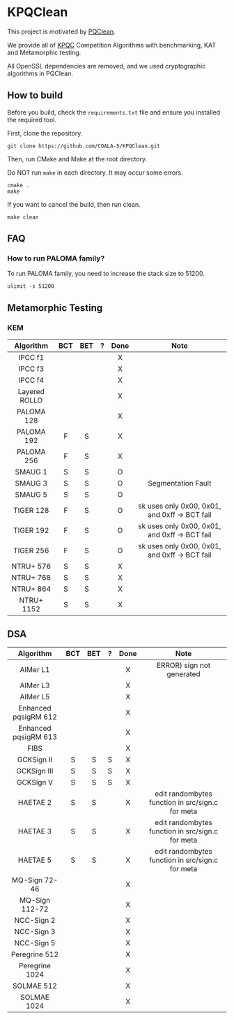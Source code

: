 # KPQClean

This project is motivated by [PQClean](https://github.com/PQClean/PQClean).

We provide all of [KPQC](https://www.kpqc.or.kr/competition.html) Competition Algorithms with benchmarking, KAT and Metamorphic testing.

All OpenSSL dependencies are removed, and we used cryptographic algorithms in PQClean.

## How to build
Before you build, check the ```requirements.txt``` file and ensure you installed the required tool.

First, clone the repository.
```
git clone https://github.com/COALA-5/KPQClean.git
```

Then, run CMake and Make at the root directory.

Do NOT run ```make``` in each directory. It may occur some errors.
```
cmake .
make
```

If you want to cancel the build, then run clean.
```
make clean
```

## FAQ
### How to run PALOMA family?
To run PALOMA family, you need to increase the stack size to 51200.
```
ulimit -s 51200
```

## Metamorphic Testing
### KEM
|Algorithm|BCT|BET|?|Done|Note|
|:---:|:---:|:---:|:---:|:---:|:---:|
|IPCC f1||||X||
|IPCC f3||||X||
|IPCC f4||||X||
|Layered ROLLO||||X||
|PALOMA 128||||X||
|PALOMA 192|F|S||X||
|PALOMA 256|F|S||X||
|SMAUG 1|S|S||O||
|SMAUG 3|S|S||O|Segmentation Fault|
|SMAUG 5|S|S||O||
|TIGER 128|F|S||O|sk uses only 0x00, 0x01, and 0xff -> BCT fail|
|TIGER 192|F|S||O|sk uses only 0x00, 0x01, and 0xff -> BCT fail|
|TIGER 256|F|S||O|sk uses only 0x00, 0x01, and 0xff -> BCT fail|
|NTRU+ 576|S|S||X||
|NTRU+ 768|S|S||X||
|NTRU+ 864|S|S||X||
|NTRU+ 1152|S|S||X||

## DSA
|Algorithm|BCT|BET|?|Done|Note|
|:---:|:---:|:---:|:---:|:---:|:---:|
|AIMer L1||||X|ERROR) sign not generated|
|AIMer L3||||X||
|AIMer L5||||X||
|Enhanced pqsigRM 612||||X||
|Enhanced pqsigRM 613||||X||
|FIBS||||X||
|GCKSign II|S|S|S|X||
|GCKSign III|S|S|S|X||
|GCKSign V|S|S|S|X||
|HAETAE 2|S|S||X|edit randombytes function in src/sign.c for meta|
|HAETAE 3|S|S||X|edit randombytes function in src/sign.c for meta|
|HAETAE 5|S|S||X|edit randombytes function in src/sign.c for meta|
|MQ-Sign 72-46||||X||
|MQ-Sign 112-72||||X||
|NCC-Sign 2||||X||
|NCC-Sign 3||||X||
|NCC-Sign 5||||X||
|Peregrine 512||||X||
|Peregrine 1024||||X||
|SOLMAE 512||||X||
|SOLMAE 1024||||X||


